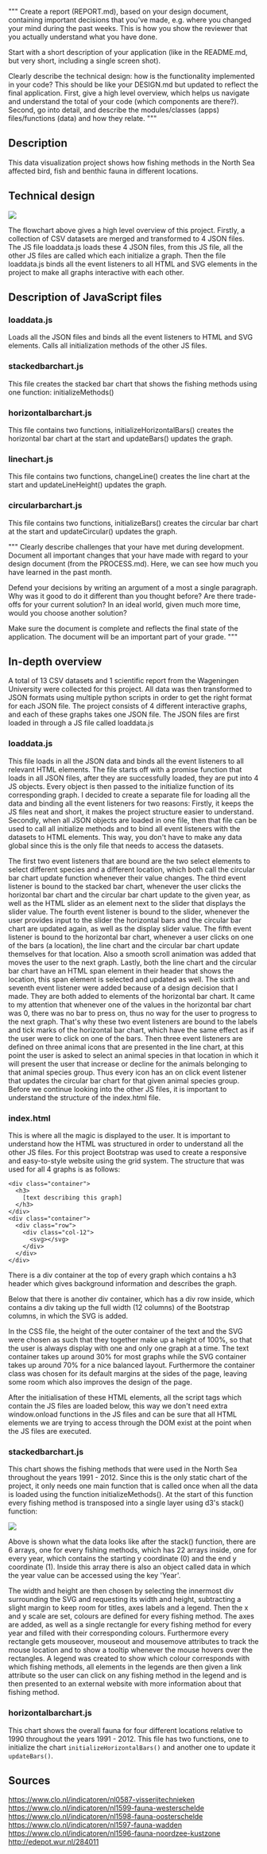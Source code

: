 """
Create a report (REPORT.md), based on your design document, containing important decisions that you’ve made, e.g. where you changed your mind during the past weeks. This is how you show the reviewer that you actually understand what you have done.

Start with a short description of your application (like in the README.md, but very short, including a single screen shot).

Clearly describe the technical design: how is the functionality implemented in your code? This should be like your DESIGN.md but updated to reflect the final application. First, give a high level overview, which helps us navigate and understand the total of your code (which components are there?). Second, go into detail, and describe the modules/classes (apps) files/functions (data) and how they relate.
"""

## Description
This data visualization project shows how fishing methods in the North Sea affected bird, fish and benthic fauna in different locations.

## Technical design

![](structure2.png)

The flowchart above gives a high level overview of this project. Firstly, a collection of CSV datasets are merged and transformed to 4 JSON files. The JS file loaddata.js loads these 4 JSON files, from this JS file, all the other JS files are called which each initialize a graph. Then the file loaddata.js binds all the event listeners to all HTML and SVG elements in the project to make all graphs interactive with each other.

## Description of JavaScript files

### loaddata.js
Loads all the JSON files and binds all the event listeners to HTML and SVG elements.
Calls all initialization methods of the other JS files.

### stackedbarchart.js
This file creates the stacked bar chart that shows the fishing methods using one function:
initializeMethods()

### horizontalbarchart.js
This file contains two functions, initializeHorizontalBars() creates the horizontal bar chart at the start and updateBars() updates the graph.

### linechart.js
This file contains two functions, changeLine() creates the line chart at the start and updateLineHeight() updates the graph.

### circularbarchart.js
This file contains two functions, initializeBars() creates the circular bar chart at the start and updateCircular() updates the graph.

"""
Clearly describe challenges that your have met during development. Document all important changes that your have made with regard to your design document (from the PROCESS.md). Here, we can see how much you have learned in the past month.

Defend your decisions by writing an argument of a most a single paragraph. Why was it good to do it different than you thought before? Are there trade-offs for your current solution? In an ideal world, given much more time, would you choose another solution?

Make sure the document is complete and reflects the final state of the application. The document will be an important part of your grade.
"""

## In-depth overview
A total of 13 CSV datasets and 1 scientific report from the Wageningen University were collected for this project. All data was then transformed to JSON formats using multiple python scripts in order to get the right format for each JSON file. The project consists of 4 different interactive graphs, and each of these graphs takes one JSON file. The JSON files are first loaded in through a JS file called loaddata.js

### loaddata.js
This file loads in all the JSON data and binds all the event listeners to all relevant HTML elements. The file starts off with a promise function  that loads in all JSON files, after they are successfully loaded, they are put into 4 JS objects. Every object is then passed to the initialize function of its corresponding graph. I decided to create a separate file for loading all the data and binding all the event listeners for two reasons: Firstly, it keeps the JS files neat and short, it makes the project structure easier to understand. Secondly, when all JSON objects are loaded in one file, then that file can be used to call all initialize methods and to bind all event listeners with the datasets to HTML elements. This way, you don't have to make any data global since this is the only file that needs to access the datasets.

The first two event listeners that are bound are the two select elements to select different species and a different location, which both call the circular bar chart update function whenever their value changes.
The third event listener is bound to the stacked bar chart, whenever the user clicks the horizontal bar chart and the circular bar chart update to the given year, as well as the HTML slider as an element next to the slider that displays the slider value. The fourth event listener is bound to the slider, whenever the user provides input to the slider the horizontal bars and the circular bar chart are updated again, as well as the display slider value. The fifth event listener is bound to the horizontal bar chart, whenever a user clicks on one of the bars (a location), the line chart and the circular bar chart update themselves for that location. Also a smooth scroll animation was added that moves the user to the next graph. Lastly, both the line chart and the circular bar chart have an HTML span element in their header that shows the location, this span element is selected and updated as well.
The sixth and seventh event listener were added because of a design decision that I made. They are both added to elements of the horizontal bar chart. It came to my attention that whenever one of the values in the horizontal bar chart was 0, there was no bar to press on, thus no way for the user to progress to the next graph. That's why these two event listeners are bound to the labels and tick marks of the horizontal bar chart, which have the same effect as if the user were to click on one of the bars. Then three event listeners are defined on three animal icons that are presented in the line chart, at this point the user is asked to select an animal species in that location in which it will present the user that increase or decline for the animals belonging to that animal species group. Thus every icon has an on click event listener that updates the circular bar chart for that given animal species group. Before we continue looking into the other JS files, it is important to understand the structure of the index.html file.

### index.html
This is where all the magic is displayed to the user. It is important to understand how the HTML was structured in order to understand all the other JS files. For this project Bootstrap was used to create a responsive and easy-to-style website using the grid system. The structure that was used for all 4 graphs is as follows:

~~~
<div class="container">
  <h3>
    [text describing this graph]
  </h3>
</div>
<div class="container">
  <div class="row">
    <div class="col-12">
      <svg></svg>
    </div>
  </div>
</div>
~~~

There is a div container at the top of every graph which contains a h3 header which gives background information and describes the graph.

Below that there is another div container, which has a div row inside, which contains a div taking up the full width (12 columns) of the Bootstrap columns, in which the SVG is added.

In the CSS file, the height of the outer container of the text and the SVG were chosen as such that they together make up a height of 100%, so that the user is always display with one and only one graph at a time. The text container takes up around 30% for most graphs while the SVG container takes up around 70% for a nice balanced layout. Furthermore the container class was chosen for its default margins at the sides of the page, leaving some room which also improves the design of the page.

After the initialisation of these HTML elements, all the script tags which contain the JS files are loaded below, this way we don't need extra window.onload functions in the JS files and can be sure that all HTML elements we are trying to access through the DOM exist at the point when the JS files are executed.

### stackedbarchart.js
This chart shows the fishing methods that were used in the North Sea throughout the years 1991 - 2012.
Since this is the only static chart of the project, it only needs one main function that is called once when all the data is loaded using the function initializeMethods(). At the start of this function every fishing method is transposed into a single layer using d3's stack() function:

![](doc/stackdata.png)

Above is shown what the data looks like after the stack() function, there are 6 arrays, one for every fishing methods, which has 22 arrays inside, one for every year, which contains the starting y coordinate (0) and the end y coordinate (1). Inside this array there is also an object called data in which the year value can be accessed using the key 'Year'.

The width and height are then chosen by selecting the innermost div surrounding the SVG and requesting its width and height, subtracting a slight margin to keep room for titles, axes labels and a legend. Then the x and y scale are set, colours are defined for every fishing method. The axes are added, as well as a single rectangle for every fishing method for every year and filled with their corresponding colours. Furthermore every rectangle gets mouseover, mouseout and mousemove attributes to track the mouse location and to show a tooltip whenever the mouse hovers over the rectangles. A legend was created to show which colour corresponds with which fishing methods, all elements in the legends are then given a link attribute so the user can click on any fishing method in the legend and is then presented to an external website with more information about that fishing method.

### horizontalbarchart.js
This chart shows the overall fauna for four different locations relative to 1990 throughout the years 1991 - 2012. This file has two functions, one to initialize the chart `initializeHorizontalBars()` and another one to update it `updateBars()`. 

## Sources
https://www.clo.nl/indicatoren/nl0587-visserijtechnieken
https://www.clo.nl/indicatoren/nl1599-fauna-westerschelde
https://www.clo.nl/indicatoren/nl1598-fauna-oosterschelde
https://www.clo.nl/indicatoren/nl1597-fauna-wadden
https://www.clo.nl/indicatoren/nl1596-fauna-noordzee-kustzone
http://edepot.wur.nl/284011
